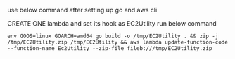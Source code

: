 use below command after setting up go and aws cli

CREATE ONE lambda and set its hook as EC2Utility 
run below command

``env GOOS=linux GOARCH=amd64 go build -o /tmp/EC2Utility . && zip -j /tmp/EC2Utility.zip /tmp/EC2Utility && aws lambda update-function-code --function-name Ec2Utility --zip-file fileb:///tmp/EC2Utility.zip``